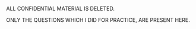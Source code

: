 ALL CONFIDENTIAL MATERIAL IS DELETED.

ONLY THE QUESTIONS WHICH I DID FOR PRACTICE, ARE PRESENT HERE.
